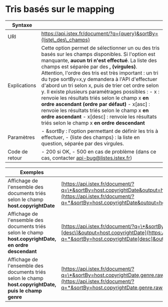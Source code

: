 # Tris basés sur le mapping

| Syntaxe |  |
| --- | --- |
| URI | https://api.istex.fr/document/?q={query}&sortBy={liste\_des\_champs} |
| Explications | Cette option permet de sélectionner un ou des tris basés sur les champs disponibles.  Si l'option est manquante, **aucun tri n'est effectué**.  La liste des champs est séparée par des **, \(virgules\)**.  Attention, l'ordre des tris est très important :  un tri du type sortBy=x,y demandera à l'API d'effectuer d'abord un tri selon x, puis de trier cet ordre selon y.  Il existe plusieurs paramétrages possibles :   - x : renvoie les résultats triés selon le champ x **en ordre ascendant \(ordre par défaut\)** - x\[asc\] : renvoie les résultats triés selon le champ x **en ordre ascendant** - x\[desc\] : renvoie les résultats triés selon le champ x **en ordre descendant** |
| Paramètres | - &sortBy : l'option permettant de définir les tris à effectuer, - {liste des champs} : la liste en question, séparée par des virgules. |
| Code de retour | - 200 si OK,   - 500 en cas de problème \(dans ce cas, contacter [api-bug@listes.istex.fr](mailto:api-bug@listes.istex.fr)\) |

| Exemples |  |
| --- | --- |
| Affichage de l'ensemble des documents triés selon le champ **host.copyrightDate** | [https://api.istex.fr/document/?q=\*&sortBy=host.copyrightDate&output=host.copyrightDate](https://api.istex.fr/document/?q=*&sortBy=host.copyrightDate&output=host.copyrightDate) |
| Affichage de l'ensemble des documents triés selon le champ **host.copyrightDate, en ordre descendant** | [https://api.istex.fr/document/?q=\*&sortBy=host.copyrightDate\[desc\]&output=host.copyrightDate](https://api.istex.fr/document/?q=*&sortBy=host.copyrightDate[desc]&output=host.copyrightDate) |
| Affichage de l'ensemble des documents triés selon le champ **host.copyrightDate, puis le champ genre** | [https://api.istex.fr/document/?q=\*&sortBy=host.copyrightDate,genre.raw&output=host.copyrightDate,genre](https://api.istex.fr/document/?q=*&sortBy=host.copyrightDate,genre.raw&output=host.copyrightDate,genre) |

